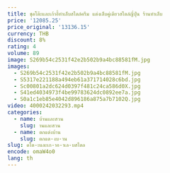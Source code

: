 ```yaml
---
title: ชุดโต๊ะและเก้าอี้ทําเล็บสไตล์ครีม แต่งเล็บคู่เดียวสไตล์ญี่ปุ่น ร้านทําเล็บ
price: '12085.25'
price_original: '13136.15'
currency: THB
discount: 8%
rating: 4
volume: 89
image: S269b54c2531f42e2b502b9a4bc88581fM.jpg
images:
  - S269b54c2531f42e2b502b9a4bc88581fM.jpg
  - S5317e221188a494eb61a371714028c6bd.jpg
  - Sc00801a2dc624d0397f481c24ca586d0X.jpg
  - S41ed4034973f4be99783624dc0892ee7a.jpg
  - S0a1c1eb85e4042d896186a875a7b7102Q.jpg
video: 4000242032293.mp4
categories:
  - name: บ้านและสวน
    slug: านและสวน
  - name: ตกแต่งบ้าน
    slug: ตกแต-งบ-าน
slug: ดโต-ะและเก-าอ-าเล-บสไตล
encode: omaW4o0
lang: th
---
```

  